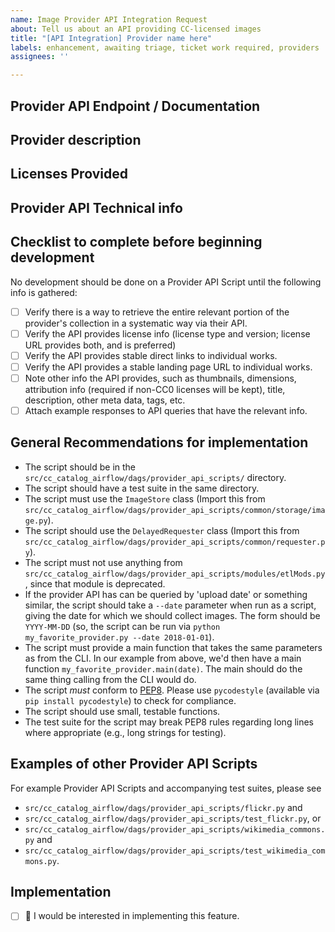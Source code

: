 ```yaml
---
name: Image Provider API Integration Request
about: Tell us about an API providing CC-licensed images
title: "[API Integration] Provider name here"
labels: enhancement, awaiting triage, ticket work required, providers
assignees: ''

---
```


## Provider API Endpoint / Documentation
<!-- Please provide links to the API endpoint, and any known documentation -->

## Provider description
<!-- Please provide a clear and concise description of the image provider -->

## Licenses Provided
<!-- Which licenses does the provider use for images (if known) -->

## Provider API Technical info
<!-- Please provide any technical details that might be useful for -->
<!-- implementation, e.g., rate limits, filtering options, overall volume, -->
<!-- etc. -->

## Checklist to complete before beginning development
<!-- please do not modify this section -->

No development should be done on a Provider API Script until the following info is gathered:

- [ ] Verify there is a way to retrieve the entire relevant portion of the provider's collection in a systematic way via their API.
- [ ] Verify the API provides license info (license type and version; license URL provides both, and is preferred)
- [ ] Verify the API provides stable direct links to individual works.
- [ ] Verify the API provides a stable landing page URL to individual works.
- [ ] Note other info the API provides, such as thumbnails, dimensions, attribution info (required if non-CC0 licenses will be kept), title, description, other meta data, tags, etc.
- [ ] Attach example responses to API queries that have the relevant info.

## General Recommendations for implementation
<!-- modify this section if necessary -->

- The script should be in the `src/cc_catalog_airflow/dags/provider_api_scripts/` directory.
- The script should have a test suite in the same directory.
- The script must use the `ImageStore` class (Import this from
  `src/cc_catalog_airflow/dags/provider_api_scripts/common/storage/image.py`).
- The script should use the `DelayedRequester` class (Import this from
  `src/cc_catalog_airflow/dags/provider_api_scripts/common/requester.py`).
- The script must not use anything from
  `src/cc_catalog_airflow/dags/provider_api_scripts/modules/etlMods.py`, since
  that module is deprecated.
- If the provider API has can be queried by 'upload date' or something similar,
  the script should take a `--date` parameter when run as a script, giving the
  date for which we should collect images. The form should be `YYYY-MM-DD` (so,
  the script can be run via `python my_favorite_provider.py --date 2018-01-01`).
- The script must provide a main function that takes the same parameters as from
  the CLI. In our example from above, we'd then have a main function
  `my_favorite_provider.main(date)`. The main should do the same thing calling
  from the CLI would do.
- The script *must* conform to [PEP8][pep8]. Please use `pycodestyle` (available via
  `pip install pycodestyle`) to check for compliance.
- The script should use small, testable functions.
- The test suite for the script may break PEP8 rules regarding long lines where
  appropriate (e.g., long strings for testing).

[pep8]: https://www.python.org/dev/peps/pep-0008/

## Examples of other Provider API Scripts
<!-- It's unlikely this section needs to be modified -->

For example Provider API Scripts and accompanying test suites, please see

- `src/cc_catalog_airflow/dags/provider_api_scripts/flickr.py` and
- `src/cc_catalog_airflow/dags/provider_api_scripts/test_flickr.py`, or
- `src/cc_catalog_airflow/dags/provider_api_scripts/wikimedia_commons.py` and
- `src/cc_catalog_airflow/dags/provider_api_scripts/test_wikimedia_commons.py`.

## Implementation
<!-- Replace the [ ] with [x] to check the box. -->
- [ ] 🙋 I would be interested in implementing this feature.
